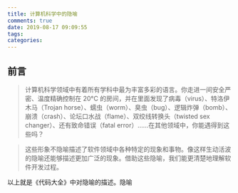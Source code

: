 ```yaml
---
title: 计算机科学中的隐喻
comments: true
date: 2019-08-17 09:09:55
tags:
categories:
---
```


## 前言
> 计算机科学领域中有着所有学科中最为丰富多彩的语言。你走进一间安全严密、温度精确控制在 20°C 的房间，并在里面发现了病毒（virus）、特洛伊木马（Trojan horse）、蠕虫（worm）、臭虫（bug）、逻辑炸弹（bomb）、崩溃（crash）、论坛口水战（flame）、双绞线转换头（twisted sex changer）、还有致命错误（fatal error）……在其他领域中，你能遇得到这些吗？

> 这些形象不隐喻描述了软件领域中各种特定的现象和事物。像这样生动活波的隐喻还能够描述更加广泛的现象。借助这些隐喻，我们能更清楚地理解软件开发过程。

以上就是《代码大全》中对隐喻的描述。隐喻